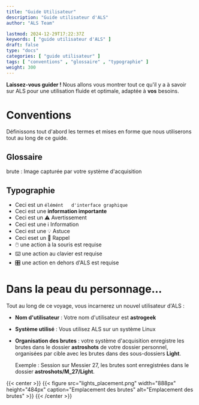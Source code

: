 ```yaml
---
title: "Guide Utilisateur"
description: "Guide utilisateur d'ALS"
author: "ALS Team"

lastmod: 2024-12-29T17:22:37Z
keywords: [ "guide utilisateur d'ALS" ]
draft: false
type: "docs"
categories: [ "guide utilisateur" ]
tags: [ "conventions" , "glossaire" , "typographie" ]
weight: 300
---
```


**Laissez-vous guider !** Nous allons vous montrer tout ce qu'il y a à savoir sur ALS pour une utilisation fluide et
optimale, adaptée à **vos** besoins.

# Conventions

Définissons tout d'abord les termes et mises en forme que nous utiliserons tout au long de ce guide.

## Glossaire

brute
: Image capturée par votre système d'acquisition

## Typographie

- Ceci est un `élémént   d'interface graphique`
- Ceci est une **information importante**
- Ceci est un ⚠️ Avertissement
- Ceci est une ℹ️ Information
- Ceci est une 💡 Astuce
- Ceci eset un 🧠 Rappel
- 🖱️ une action à la souris est requise
- ⌨️ une action au clavier est requise
- 🎛️ une action en dehors d'ALS est requise

# Dans la peau du personnage...

Tout au long de ce voyage, vous incarnerez un nouvel utilisateur d'ALS :

- **Nom d'utilisateur**&nbsp;: Votre nom d'utilisateur est **astrogeek**
- **Système utilisé**&nbsp;: Vous utilisez ALS sur un système Linux
- **Organisation des brutes**&nbsp;: votre système d'acquisition enregistre les brutes dans le dossier **astroshots** de
  votre dossier personnel, organisées par cible avec les brutes dans des sous-dossiers **Light**.

  Exemple : Session sur Messier 27, les brutes sont enregistrées dans le dossier **astroshots/M_27/Light**.

{{< center >}}
{{< figure
src="lights_placement.png"
width="888px" height="484px"
caption="Emplacement des brutes"
alt="Emplacement des brutes" >}}
{{< /center >}}
